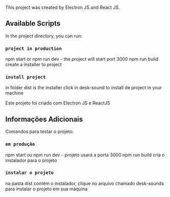 This project was created by Electron JS and React JS.

## Available Scripts
In the project directory, you can run:

### `project in production`
npm start or npm run dev - the project will start port 3000
npm run build create a installer to project

### `install project`
in folder dist is the installer click in desk-sound to install de project in your machine

Este projeto foi criado com Electron JS e ReactJS

## Informações Adicionais
Comandos para testar o projeto:

### `em produção`
npm start ou npm run dev - projeto usará a porta 3000
npm run build cria o instalador para o projeto

### `instalar o projeto`
na pasta dist contém o instalador, clique no arquivo chamado desk-sounds para instalar o projeto em sua máquina
